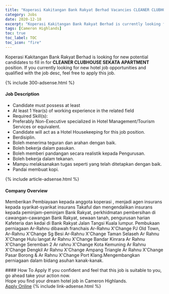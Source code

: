 ```yaml
---
title: "Koperasi Kakitangan Bank Rakyat Berhad Vacancies CLEANER CLUBHOUSE SEKATA APARTMENT" 
category: Jobs 
date: 2020-12-18 
excerpt: "Koperasi Kakitangan Bank Rakyat Berhad is currently looking for suitable person to fill in the CLEANER CLUBHOUSE SEKATA APARTMENT which positioned at Cameron Highlands" 
tags: [Cameron Highlands] 
toc: true 
toc_label: TOC 
toc_icon: "fire" 
--- 
```


<p>Koperasi Kakitangan Bank Rakyat Berhad is looking for new potential candidates to fill in for <b>CLEANER CLUBHOUSE SEKATA APARTMENT</b> position. If you currently looking for new hotel job opportunities and qualified with the job desc, feel free to apply this job.
</p>{% include 300-adsense.html %} 
<div><div><div><h4>Job Description</h4></div></div><div><div><span><div><ul><li>Candidate must possess at least</li><li>At least 1 Year(s) of working experience in the related field</li><li>Required Skill(s):</li><li>Preferably Non-Executive specialized in Hotel Management/Tourism Services or equivalent.</li><li>Candidate will act as a Hotel Housekeeping for this job position.</li><li>Berdisiplin.</li><li>Boleh menerima teguran dan arahan dengan baik.</li><li>Boleh bekerja dalam pasukan.</li><li>Boleh memberi pandangan secara realistik kepada Pengurusan.</li><li>Boleh bekerja dalam tekanan.</li><li>Mampu melaksanakan tugas seperti yang telah ditetapkan dengan baik.</li><li>Pandai membuat kopi.</li></ul></div></span></div></div></div> 
{% include article-adsense.html %} 
<div><div><div><h4>Company Overview</h4></div></div><div><div><span><div><p>Memberikan Pembiayaan kepada anggota koperasi , menjadi agen insurans kepada syarikat-syarikat insurans Takaful dan mengendalikan insurans kepada peminjam-peminjam Bank Rakyat, perkhidmatan pembersihan di cawangan-cawangan Bank Rakyat, sewaan tanah, pengurusan harian Kafeteria dan kedai di Bank Rakyat Jalan Tangsi Kuala lumpur. Pembukaan perniagaan Ar-Rahnu dibawah franchais Ar-Rahnu X'Change PJ Old Town, Ar-Rahnu X'Change Sg Besi Ar-Rahnu X'Change Taman Selaseh Ar Rahnu X'Change Hulu langat Ar Rahnu X'Change Bandar Kinrara Ar Rahnu X'Change Seremban 2 Ar rahnu X'Change Kota Kemuning Ar Rahnu X'Change Dengkil Ar Rahnu X'Change Ampang Triangle Ar Rahnu X'Change Pasar Borong &amp; Ar Rahnu X'Change Port Klang.Mengembangkan perniagaan dalam bidang asuhan kanak-kanak.</p></div></span></div></div></div> 
#### How To Apply 
If you confident and feel that this job is suitable to you, go ahead take your action now. <br/> 
Hope you find your dream hotel job in Cameron Highlands. <br/> 
<a href="https://www.jobstreet.com.my/en/job/cleaner-clubhouse-sekata-apartment-4446602?jobId=jobstreet-my-job-4446602&sectionRank=1&token=0~2bf1414c-7bce-47e2-a81a-506a54518949&fr=SRP%20View%20In%20New%20Ta" class="btn btn--info" target="_blank" rel="nofollow noopenner">Apply Online</a> 
{% include link-adsense.html %} 